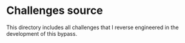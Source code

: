 # Challenges source

This directory includes all challenges that I reverse engineered in the development of this bypass.